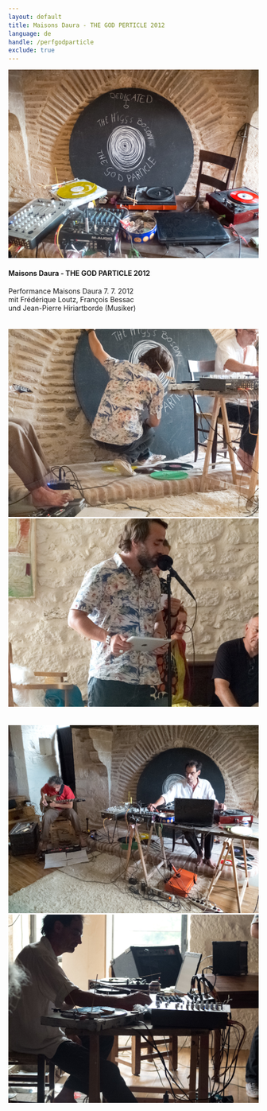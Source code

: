 ```yaml
---
layout: default
title: Maisons Daura - THE GOD PERTICLE 2012
language: de
handle: /perfgodparticle
exclude: true
---
```


<a rel="lightbox" data-lightbox="example-1" href="/images/godparticle0.jpg" title="The god particle"><img src="/images/godparticle0.jpg" alt="The god particle" class="img-left"></a>
#### Maisons Daura - THE GOD PARTICLE 2012  
  
Performance Maisons Daura 7. 7. 2012  
mit Frédérique Loutz, François Bessac  
und Jean-Pierre Hiriartborde (Musiker)  
<br style="clear:both" />
<br style="clear:both" />
<a rel="lightbox" data-lightbox="example-1" href="/images/godparticle1.jpg" title="The god particle 1"><img src="/images/godparticle1.jpg" alt="The god particle 1" class="img-left2"></a>
<a rel="lightbox" data-lightbox="example-1" href="/images/godparticle2.jpg" title="The god particle 2"><img src="/images/godparticle2.jpg" alt="The god particle 2" class="img-left2"></a>  
<br style="clear:both" />
<br style="clear:both" />
<a rel="lightbox" data-lightbox="example-1" href="/images/godparticle3.jpg" title="The god particle 3"><img src="/images/godparticle3.jpg" alt="The god particle 3" class="img-left2"></a>
<a rel="lightbox" data-lightbox="example-1" href="/images/godparticle4.jpg" title="The god particle 4"><img src="/images/godparticle4.jpg" alt="The god particle 4" class="img-left2"></a> 
<br style="clear:both" />
<br style="clear:both" />
